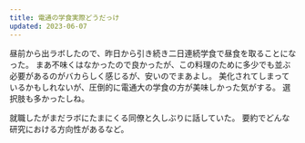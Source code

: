 ```yaml
---
title: 電通の学食実際どうだっけ
updated: 2023-06-07
---
```


昼前から出ラボしたので、昨日から引き続き二日連続学食で昼食を取ることになった。
まあ不味くはなかったので良かったが、この料理のために多少でも並ぶ必要があるのがバカらしく感じるが、安いのでまあよし。
美化されてしまっているかもしれないが、圧倒的に電通大の学食の方が美味しかった気がする。
選択肢も多かったしね。

就職したがまだラボにたまにくる同僚と久しぶりに話していた。
要約でどんな研究における方向性があるなど。
